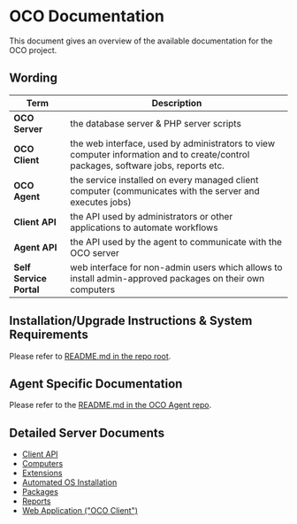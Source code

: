# OCO Documentation
This document gives an overview of the available documentation for the OCO project.

## Wording
| Term               | Description        |
| ------------------ | ------------------ |
| **OCO Server**     | the database server & PHP server scripts |
| **OCO Client**     | the web interface, used by administrators to view computer information and to create/control packages, software jobs, reports etc. |
| **OCO Agent**      | the service installed on every managed client computer (communicates with the server and executes jobs) |
| **Client API**     | the API used by administrators or other applications to automate workflows |
| **Agent API**      | the API used by the agent to communicate with the OCO server |
| **Self Service Portal**  | web interface for non-admin users which allows to install admin-approved packages on their own computers |

## Installation/Upgrade Instructions & System Requirements
Please refer to [README.md in the repo root](../README.md).

## Agent Specific Documentation
Please refer to the [README.md in the OCO Agent repo](https://github.com/schorschii/OCO-Agent).

## Detailed Server Documents
- [Client API](Client-API.md)
- [Computers](Computers.md)
- [Extensions](Extensions.md)
- [Automated OS Installation](OS-Installation.md)
- [Packages](Packages.md)
- [Reports](Reports.md)
- [Web Application ("OCO Client")](WebApplication.md)
